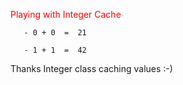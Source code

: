 <p style='color:red'>Playing with Integer Cache</p>
  
       - 0 + 0  =  21

       - 1 + 1  =  42 

Thanks Integer class caching values :-)
